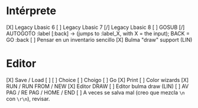 # Intérprete

[X] Legacy Lbasic 6
[ ] Legacy Lbasic 7
[/] Legacy Lbasic 8
[ ] GOSUB
[/] AUTOGOTO :label [:back] -> (jumps to :label_X, with X = the input); BACK = GO :back
[ ] Pensar en un inventario sencillo
[X] Bulma "draw" support (LIN)

# Editor

[X] Save / Load
[ ] 
	[ ] Choice 
	[ ] Choigo 
	[ ] Go 
	[X] Print 
	[ ] Color wizards
[X] RUN / RUN FROM / NEW
[X] Editor DRAW
[ ] Editor bulma draw (LIN)
[ ] AV PAG / RE PAG / HOME / END
[ ] A veces se salva mal (creo que mezcla `\n` con `\r\n`), revisar.